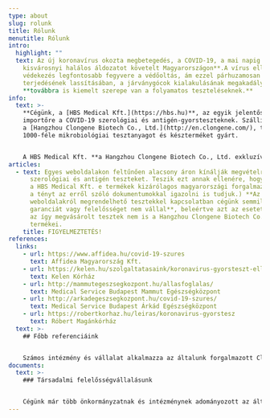 ```yaml
---
type: about
slug: rolunk
title: Rólunk
menutitle: Rólunk
intro:
  highlight: ""
  text: Az új koronavírus okozta megbetegedés, a COVID-19, a mai napig **egy
    kisvárosnyi halálos áldozatot követelt Magyarországon**.A vírus elleni
    védekezés legfontosabb fegyvere a védőoltás, ám ezzel párhuzamosan a vírus
    terjedésének lassításában, a járványgócok kialakulásának megakadályozásában
    **továbbra is kiemelt szerepe van a folyamatos teszteléseknek.**
info:
  text: >-
    **Cégünk, a [HBS Medical Kft.](https://hbs.hu)**, az egyik jelentős
    importőre a COVID-19 szerológiai és antigén-gyorsteszteknek. Szállítónk,
    a [Hangzhou Clongene Biotech Co., Ltd.](http://en.clongene.com/), több mint
    1000-féle mikrobiológiai tesztanyagot és készterméket gyárt.


    A HBS Medical Kft. **a Hangzhou Clongene Biotech Co., Ltd. exkluzív disztribútora Magyarország területén.** 2020. tavasza óta rendszeresen érkeztek és érkeznek most is szállítmányaink az országba, melyek egy részét többek között az Állami Egészségügyi Ellátó Központon (AEEK) keresztül a magyar államnak szállítottuk le. Jelentős mennyiségben vásároltak már egészségügyi intézmények, nagyvállalatok és egyes városok vezetőségei is.
articles:
  - text: Egyes weboldalakon feltűnően alacsony áron kínálják megvételre a Clungene®
      szerológiai és antigén teszteket. Teszik ezt annak ellenére, hogy cégünk,
      a HBS Medical Kft. e termékek kizárólagos magyarországi forgalmazója. (Ezt
      a tényt az erről szóló dokumentumokkal igazolni is tudjuk.) **Az ilyen
      weboldalakról megrendelhető tesztekkel kapcsolatban cégünk semmilyen
      garanciát vagy felelősséget nem vállal**, beleértve azt az esetet is, ha
      az így megvásárolt tesztek nem is a Hangzhou Clongene Biotech Co. Ltd.
      termékei.
    title: FIGYELMEZTETÉS!
references:
  links:
    - url: https://www.affidea.hu/covid-19-szures
      text: Affidea Magyarország Kft.
    - url: https://kelen.hu/szolgaltatasaink/koronavirus-gyorsteszt-ellenanyag-vizsgalat/
      text: Kelen Kórház
    - url: http://mammutegeszsegkozpont.hu/allasfoglalas/
      text: Medical Service Budapest Mammut Egészségközpont
    - url: http://arkadegeszsegkozpont.hu/covid-19-szures/
      text: Medical Service Budapest Árkád Egészségközpont
    - url: https://robertkorhaz.hu/leiras/koronavirus-gyorstesz
      text: Róbert Magánkórház
  text: >-
    ## Főbb referenciáink


    Számos intézmény és vállalat alkalmazza az általunk forgalmazott Clungene® COVID-19 Gyorsteszt Kazettákat. Ezek közül közöljük – a teljesség igénye nélkül – néhány internetes elérhetőségét.
documents:
  text: >-
    ### Társadalmi felelősségvállalásunk


    Cégünk már több önkormányzatnak és intézménynek adományozott az általa forgalmazott gyorstesztekből tudományos kutatási, szociális és népegészségügyi célokra.
---
```

